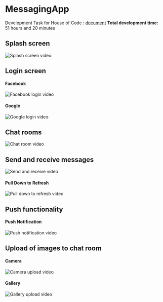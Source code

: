 # MessagingApp
Development Task for House of Code : [document](https://github.com/Syhler/MessagingApp/blob/master/Development%20Task%20-%20Google%20Docs%20(1).pdf)
**Total development time:** 51 hours and 20 minutes
## Splash screen
![Splash screen video](https://media.giphy.com/media/hofoF5nN1OgGQJBybM/giphy.gif)
## Login screen
#### Facebook
![Facebook login video](https://media.giphy.com/media/ih5GjuKNSooEegJQ8D/giphy.gif)
#### Google
![Google login video](https://media.giphy.com/media/mDSkmePZI4jbPPo7R9/giphy.gif)
## Chat rooms 
![Chat room video](https://media.giphy.com/media/j1zW31DqNUSonmdrc5/giphy.gif)
## Send and receive messages
![Send and receive video](https://media.giphy.com/media/cik63UgMMvJ9trDfuz/giphy.gif)
#### Pull Down to Refresh
![Pull down to refresh video](https://media.giphy.com/media/MB1DALBuxfJ8GtikU3/giphy.gif)
## Push functionality
#### Push Notification
![Push notification video](https://media.giphy.com/media/VzqrLUl8oJCBzMCNX7/giphy.gif)
## Upload of images to chat room
#### Camera
![Camera upload video](https://media.giphy.com/media/fVJRiIXcWTHCccjw0p/giphy.gif)
#### Gallery
![Gallery upload video](https://media.giphy.com/media/UTSBrNKzRxJOkfFgTS/giphy.gif)



